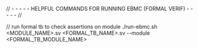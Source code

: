 // - - - - - HELPFUL COMMANDS FOR RUNNING EBMC (FORMAL VERIF) - - - - - //

// run formal tb to check assertions on module
./run-ebmc.sh <MODULE_NAME>.sv <FORMAL_TB_NAME>.sv --module <FORMAL_TB_MODULE_NAME>